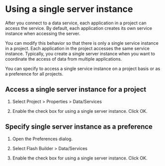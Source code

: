 # Using a single server instance

After you connect to a data service, each application in a project can access
the service. By default, each application creates its own service instance when
accessing the server.

You can modify this behavior so that there is only a single service instance in
a project. Each application in the project accesses the same service instance.
Typically, you create a single server instance when you want to coordinate the
access of data from multiple applications.

You can specify to access a single service instance on a project basis or as a
preference for all projects.

## Access a single server instance for a project

1.  Select Project \> Properties \> Data/Services

2.  Enable the check box for using a single server instance. Click OK.

## Specify single server instance as a preference

1.  Open the Preferences dialog.

2.  Select Flash Builder \> Data/Services

3.  Enable the check box for using a single server instance. Click OK.
